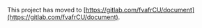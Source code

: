 This project has moved to [https://gitlab.com/fvafrCU/document](https://gitlab.com/fvafrCU/document).
